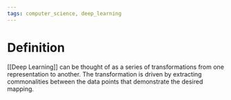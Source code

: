 ```yaml
---
tags: computer_science, deep_learning
---
```


# Definition

[[Deep Learning]] can be thought of as a series of transformations from one representation to another. The transformation is driven by extracting commonalities between the data points that demonstrate the desired mapping.